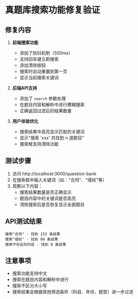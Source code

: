 # 真题库搜索功能修复验证

## 修复内容

1. **前端搜索功能**
   - 添加了防抖机制（500ms）
   - 支持回车键立即搜索
   - 添加清除按钮
   - 搜索时自动重置到第一页
   - 显示当前搜索关键词

2. **后端API支持**
   - 添加了 `search` 参数处理
   - 在题目内容和解析中进行模糊搜索
   - 正确返回过滤后的结果数量

3. **用户体验优化**
   - 搜索结果中高亮显示匹配的关键词
   - 显示"搜索 'xxx' 共找到 n 道题目"
   - 搜索框支持清除功能

## 测试步骤

1. 访问 http://localhost:3000/question-bank
2. 在搜索框中输入关键词（如："合同"、"侵权"等）
3. 观察以下内容：
   - 搜索结果数量是否正确显示
   - 题目内容中的关键词是否高亮
   - 清除搜索后是否恢复显示全部题目

## API测试结果

```
搜索"合同" - 找到 153 条结果
搜索"侵权" - 找到 80 条结果
搜索不存在的内容 - 找到 0 条结果
```

## 注意事项

- 搜索功能支持中文
- 搜索在题目内容和解析中进行
- 搜索不区分大小写
- 搜索结果会根据其他筛选条件（科目、年份、题型）进一步过滤